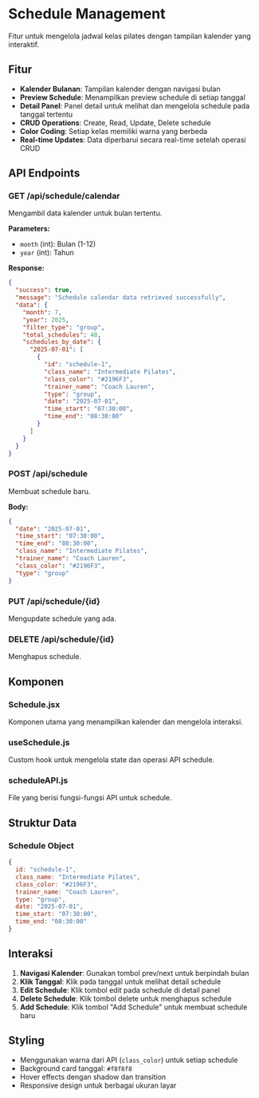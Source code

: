 # Schedule Management

Fitur untuk mengelola jadwal kelas pilates dengan tampilan kalender yang interaktif.

## Fitur

- **Kalender Bulanan**: Tampilan kalender dengan navigasi bulan
- **Preview Schedule**: Menampilkan preview schedule di setiap tanggal
- **Detail Panel**: Panel detail untuk melihat dan mengelola schedule pada tanggal tertentu
- **CRUD Operations**: Create, Read, Update, Delete schedule
- **Color Coding**: Setiap kelas memiliki warna yang berbeda
- **Real-time Updates**: Data diperbarui secara real-time setelah operasi CRUD

## API Endpoints

### GET /api/schedule/calendar
Mengambil data kalender untuk bulan tertentu.

**Parameters:**
- `month` (int): Bulan (1-12)
- `year` (int): Tahun

**Response:**
```json
{
  "success": true,
  "message": "Schedule calendar data retrieved successfully",
  "data": {
    "month": 7,
    "year": 2025,
    "filter_type": "group",
    "total_schedules": 48,
    "schedules_by_date": {
      "2025-07-01": [
        {
          "id": "schedule-1",
          "class_name": "Intermediate Pilates",
          "class_color": "#2196F3",
          "trainer_name": "Coach Lauren",
          "type": "group",
          "date": "2025-07-01",
          "time_start": "07:30:00",
          "time_end": "08:30:00"
        }
      ]
    }
  }
}
```

### POST /api/schedule
Membuat schedule baru.

**Body:**
```json
{
  "date": "2025-07-01",
  "time_start": "07:30:00",
  "time_end": "08:30:00",
  "class_name": "Intermediate Pilates",
  "trainer_name": "Coach Lauren",
  "class_color": "#2196F3",
  "type": "group"
}
```

### PUT /api/schedule/{id}
Mengupdate schedule yang ada.

### DELETE /api/schedule/{id}
Menghapus schedule.

## Komponen

### Schedule.jsx
Komponen utama yang menampilkan kalender dan mengelola interaksi.

### useSchedule.js
Custom hook untuk mengelola state dan operasi API schedule.

### scheduleAPI.js
File yang berisi fungsi-fungsi API untuk schedule.

## Struktur Data

### Schedule Object
```javascript
{
  id: "schedule-1",
  class_name: "Intermediate Pilates",
  class_color: "#2196F3",
  trainer_name: "Coach Lauren",
  type: "group",
  date: "2025-07-01",
  time_start: "07:30:00",
  time_end: "08:30:00"
}
```

## Interaksi

1. **Navigasi Kalender**: Gunakan tombol prev/next untuk berpindah bulan
2. **Klik Tanggal**: Klik pada tanggal untuk melihat detail schedule
3. **Edit Schedule**: Klik tombol edit pada schedule di detail panel
4. **Delete Schedule**: Klik tombol delete untuk menghapus schedule
5. **Add Schedule**: Klik tombol "Add Schedule" untuk membuat schedule baru

## Styling

- Menggunakan warna dari API (`class_color`) untuk setiap schedule
- Background card tanggal: `#f8f8f8`
- Hover effects dengan shadow dan transition
- Responsive design untuk berbagai ukuran layar 